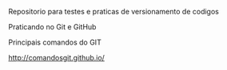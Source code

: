 Repositorio para testes e praticas de versionamento de codigos

Praticando no Git e GitHub

Principais comandos do GIT

http://comandosgit.github.io/


